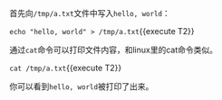 
首先向`/tmp/a.txt`文件中写入`hello, world`：

`echo "hello, world" > /tmp/a.txt`{{execute T2}}

通过`cat`命令可以打印文件内容，和linux里的cat命令类似。

`cat /tmp/a.txt`{{execute T2}}

你可以看到`hello, world`被打印了出来。
